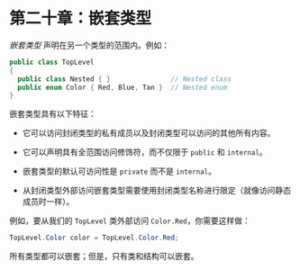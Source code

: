 # 第二十章：嵌套类型

*嵌套类型* 声明在另一个类型的范围内。例如：

```cs
public class TopLevel
{
  public class Nested { }               // Nested class
  public enum Color { Red, Blue, Tan }  // Nested enum
}
```

嵌套类型具有以下特征：

+   它可以访问封闭类型的私有成员以及封闭类型可以访问的其他所有内容。

+   它可以声明具有全范围访问修饰符，而不仅限于 `public` 和 `internal`。

+   嵌套类型的默认可访问性是 `private` 而不是 `internal`。

+   从封闭类型外部访问嵌套类型需要使用封闭类型名称进行限定（就像访问静态成员时一样）。

例如，要从我们的 `TopLevel` 类外部访问 `Color.Red`，你需要这样做：

```cs
TopLevel.Color color = TopLevel.Color.Red;
```

所有类型都可以嵌套；但是，只有类和结构可以嵌套。


